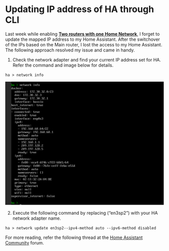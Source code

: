 # Updating IP address of HA through CLI
Last week while enabling **[Two routers with one Home Network](https://github.com/Akbarsait/todayilearned/blob/master/network/adding-two-routers-in-homenetwork.md)**, I forget to update the mapped IP address to my Home Assistant. After the switchover of the IPs based on the Main router, I lost the access to my Home Assistant. The following approach resolved my issue and came in handy. 

1. Check the network adapter and find your current IP address set for HA. Refer the command and image below for details. 
```ssh
ha > network info
```
 ![HA Network Info](https://github.com/Akbarsait/smarthome-assistant/blob/main/images/ha-networkinfo.png)

2. Execute the following command by replacing (“en3sp2”) with your HA network adapter name. 

```ssh
ha > network update en3sp2--ipv4-method auto --ipv6-method disabled
```

For more reading, refer the following thread at the [Home Assistant Community](https://community.home-assistant.io/t/how-to-change-ip-adresse-in-cli/332205/24?u=akbar) forum. 